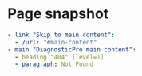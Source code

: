 # Page snapshot

```yaml
- link "Skip to main content":
  - /url: "#main-content"
- main "DiagnosticPro main content":
  - heading "404" [level=1]
  - paragraph: Not Found
```